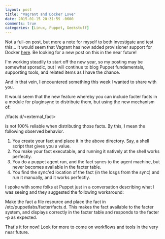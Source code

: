 ```yaml
---
layout: post
title: "Vagrant and Docker Love"
date: 2015-01-15 20:31:59 -0600
comments: true
categories: [Linux, Puppet, Geekstuff]
---
```

Not a full-on post, but more a note for myself to both investigate and test this... It would seem that Vagrant has now added provisioner support for Docker [here](https://docs.vagrantup.com/v2/provisioning/docker.html).  Be looking for a new post on this in the near future!

I'm working steadily to start off the new year, so my posting may be somewhat sporadic, but I will continue to blog Puppet fundamentals, supporting tools, and related items as I have the chance.

And in that vein, I encountered something this week I wanted to share with you.

It would seem that the new feature whereby you can include facter facts in a module for pluginsync to distribute them, but using the new mechanism of:

/<modulename>/facts.d/<external_fact>

is not 100% reliable when distributing those facts.  By this, I mean the following observed behavior.

1.  You create your fact and place it in the above directory.  Say, a shell script that gives you a value.
2.  You make your fact executable, and running it natively at the shell works perfectly.
3.  You do a puppet agent run, and the fact syncs to the agent machine, but never becomes available in the facter table.
4.  You find the sync'ed location of the fact (in the losgs from the sync) and run it manually, and it works perfectly.

I spoke with some folks at Puppet just in a conversation describing what I was seeing and they suggested the following workaround:

Make the fact a file resource and place the fact in /etc/puppetlabs/facter/facts.d.  This makes the fact available to the facter system, and displays correctly in the facter table and responds to the facter -p <factname> as expected.

That's it for now!  Look for more to come on workflows and tools in the very near future.